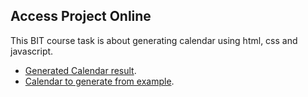 ## Access Project Online

This BIT course task is about generating calendar using html, css and javascript.

-   [Generated Calendar result](https://gymmed.github.io/BIT-Calendar-CSS-Test-Task/).
-   [Calendar to generate from example](https://www.wiki-calendar.com/2024-calendar.html).
